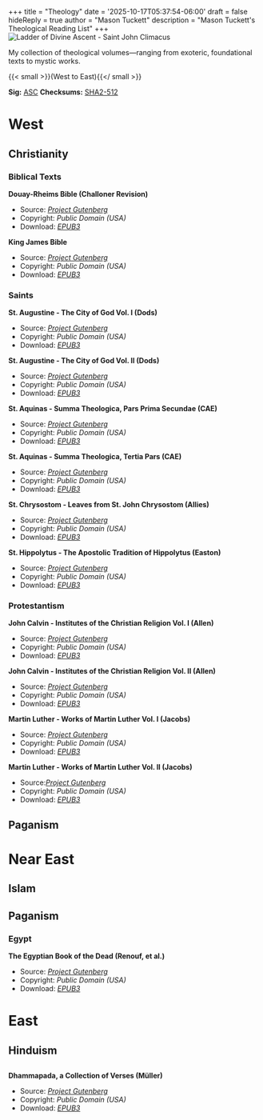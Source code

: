 +++
title =  "Theology"
date = '2025-10-17T05:37:54-06:00'
draft = false
hideReply = true
author = "Mason Tuckett"
description = "Mason Tuckett's Theological Reading List"
+++
![Ladder of Divine Ascent - Saint John Climacus](/images/texts/theology/ladder.webp)

My collection of theological volumes—ranging from exoteric, foundational texts to mystic works.

{{< small >}}(West to East){{</ small >}}

__Sig:__ [ASC](/texts/theology/SHA2-512.asc)
__Checksums:__ [SHA2-512](/texts/theology/SHA2-512.txt)

# West

## Christianity

### Biblical Texts

__Douay-Rheims Bible (Challoner Revision)__

- Source: *[Project Gutenberg](https://www.gutenberg.org/ebooks/8300)*
- Copyright: *Public Domain (USA)*
- Download: *[EPUB3](/texts/theology/Douay_Rheims-The_Bible.epub)*


__King James Bible__

- Source: *[Project Gutenberg](https://www.gutenberg.org/ebooks/10)*
- Copyright: *Public Domain (USA)*
- Download: *[EPUB3](/texts/theology/King_James-The_Bible.epub)*

### Saints

__St. Augustine - The City of God Vol. I (Dods)__

- Source: *[Project Gutenberg](https://www.gutenberg.org/ebooks/45304)*
- Copyright: *Public Domain (USA)*
- Download: *[EPUB3](/texts/theology/Augustine-The_City_of_God1.epub)*

__St. Augustine - The City of God Vol. II (Dods)__

- Source: *[Project Gutenberg](https://www.gutenberg.org/ebooks/45305)*
- Copyright: *Public Domain (USA)*
- Download: *[EPUB3](/texts/theology/Augustine-The_City_of_God2.epub)*

__St. Aquinas - Summa Theologica, Pars Prima Secundae (CAE)__

- Source: *[Project Gutenberg](https://www.gutenberg.org/ebooks/17897)*
- Copyright: *Public Domain (USA)*
- Download: *[EPUB3](/texts/theology/Thomas_Aquinas-Pars_Prima_Secundae.epub)*

__St. Aquinas - Summa Theologica, Tertia Pars (CAE)__

- Source: *[Project Gutenberg](https://www.gutenberg.org/ebooks/19950)*
- Copyright: *Public Domain (USA)*
- Download: *[EPUB3](/texts/theology/Thomas_Aquinas-Tertia_Pars.epub)*

__St. Chrysostom - Leaves from St. John Chrysostom (Allies)__

- Source: *[Project Gutenberg](https://www.gutenberg.org/ebooks/62447)*
- Copyright: *Public Domain (USA)*
- Download: *[EPUB3](/texts/theology/John_Chrysostom-Leaves_from_St._John_Chrysostom.epub)*

__St. Hippolytus - The Apostolic Tradition of Hippolytus (Easton)__

- Source: *[Project Gutenberg](https://www.gutenberg.org/ebooks/61614)*
- Copyright: *Public Domain (USA)*
- Download: *[EPUB3](/texts/theology/Hippolytus_of_Rome-The_Apostolic_Tradition_of_Hippolytus.epub)*

### Protestantism

__John Calvin - Institutes of the Christian Religion Vol. I (Allen)__

- Source: *[Project Gutenberg](https://www.gutenberg.org/ebooks/45001)*
- Copyright: *Public Domain (USA)*
- Download: *[EPUB3](/texts/theology/John_Calvin-Institutes_of_the_Christian_Religion_Vol_1.epub)*

__John Calvin - Institutes of the Christian Religion Vol. II (Allen)__

- Source: *[Project Gutenberg](https://www.gutenberg.org/ebooks/64392)*
- Copyright: *Public Domain (USA)*
- Download: *[EPUB3](/texts/theology/John_Calvin-Institutes_of_the_Christian_Religion_Vol_2.epub)*

__Martin Luther - Works of Martin Luther Vol. I (Jacobs)__

- Source: *[Project Gutenberg](https://www.gutenberg.org/ebooks/31604)*
- Copyright: *Public Domain (USA)*
- Download: *[EPUB3](/texts/theology/Martin_Luther-Works_Vol_1.epub)*

__Martin Luther - Works of Martin Luther Vol. II (Jacobs)__

- Source:*[Project Gutenberg](https://www.gutenberg.org/ebooks/34904)*
- Copyright: *Public Domain (USA)*
- Download: *[EPUB3](/texts/theology/Martin_Luther-Works_Vol_2.epub)*

## Paganism

# Near East

## Islam

## Paganism

### Egypt

__The Egyptian Book of the Dead (Renouf, et al.)__

- Source: *[Project Gutenberg](https://www.gutenberg.org/ebooks/69566)*
- Copyright: *Public Domain (USA)*
- Download: *[EPUB3](/texts/theology/Egyptian_Book_of_the_Dead.epub)*

# East

## Hinduism

## 

__Dhammapada, a Collection of Verses (Müller)__

- Source: *[Project Gutenberg](https://www.gutenberg.org/ebooks/2017)*
- Copyright: *Public Domain (USA)*
- Download: *[EPUB3](/texts/theology/Dhammapada.epub)*

